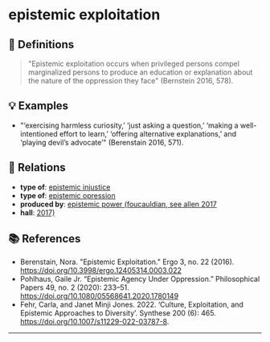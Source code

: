 # epistemic exploitation

## 📖 Definitions

> "Epistemic exploitation occurs when privileged persons compel marginalized persons to produce
an education or explanation about the nature of the oppression they face" (Bernstein 2016, 578).

## 💡 Examples

- "‘exercising harmless curiosity,’ ‘just asking a question,’ ‘making a well-intentioned effort to learn,’ ‘offering alternative explanations,’ and ‘playing devil’s advocate’" (Berenstain 2016, 571).

## 🔗 Relations

- **type of**: [epistemic injustice](./epistemic-injustice.md)
- **type of**: [epistemic opression](./epistemic-opression.md)
- **produced by**: [epistemic power (foucauldian, see allen 2017](./epistemic-power-foucauldian-see-allen-2017.md)
- **hall**: [2017)](./2017.md)

## 📚 References

- Berenstain, Nora. "Epistemic Exploitation." Ergo 3, no. 22 (2016). https://doi.org/10.3998/ergo.12405314.0003.022
- Pohlhaus, Gaile Jr. “Epistemic Agency Under Oppression.” Philosophical Papers 49, no. 2 (2020): 233–51. https://doi.org/10.1080/05568641.2020.1780149
- Fehr, Carla, and Janet Minji Jones. 2022. ‘Culture, Exploitation, and Epistemic Approaches to Diversity’. Synthese 200 (6): 465. https://doi.org/10.1007/s11229-022-03787-8.

---

<script src="https://giscus.app/client.js"
                data-repo="natesheehan/conceptcartography"
                data-repo-id="R_kgDOPB5QiQ"
                data-category="General"
                data-category-id="DIC_kwDOPB5Qic4CsAxd"
                data-mapping="pathname"
                data-strict="0"
                data-reactions-enabled="1"
                data-emit-metadata="0"
                data-input-position="bottom"
                data-theme="catppuccin_mocha"
                data-lang="en"
                crossorigin="anonymous"
                async>
        </script>
        
